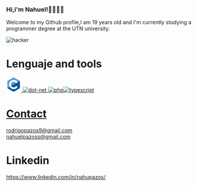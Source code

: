 ### Hi,i'm Nahuel!👋👨🏻‍💻

Welcome to my Github profile,I am 19 years old and I'm currently studying a programmer degree at the UTN university.

![hacker](https://user-images.githubusercontent.com/98673588/229406522-3a7e86f7-4644-474b-be66-9222ca95604f.gif)

# Lenguaje and tools
<p align="left"> <a href="https://www.cprogramming.com/" target="_blank" rel="noreferrer"> <img src="https://raw.githubusercontent.com/devicons/devicon/master/icons/c/c-original.svg" alt="c" width="40" height="40"/> </a> <a href="https://www.w3schools.com/cs/" target="_blank" rel="noreferrer"> <img src='https://cdn.jsdelivr.net/npm/simple-icons@3.0.1/icons/dot-net.svg' alt='dot-net' height='40'> <img src='https://cdn.jsdelivr.net/npm/simple-icons@3.0.1/icons/php.svg' alt='php' height='40'><img src='https://cdn.jsdelivr.net/npm/simple-icons@3.0.1/icons/typescript.svg' alt='typescript' height='40'>


# Contact
rodrigopazos9@gmail.com  
nahuelpazoss@gmail.com

# Linkedin
https://www.linkedin.com/in/nahupazos/


